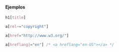 #### Ejemplos

```css
h1[title]
```

```css
a[rel~="copyright"]
```

```css
a[href="http://www.w3.org/"]
```

```css
a[hreflang|="en"] /* <a hreflang="en-US"></a> */
```


